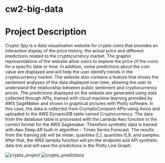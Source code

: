 # cw2-big-data
# Project Description
Crypto Spy is a data visualisation website for crypto coins that provides an interactive
display of the price history, the actual price and different predictions related to the
cryptocurrency market. The graphic representations of the website allow users to 
explore the price of the coins for a specific date or time. In addition, some predictions
about the coin value are displayed and will help the user identify trends in the 
cryptocurrency market. The website also contains a feature that shows the sentiment 
analyses of the data displayed over time, allowing the user to understand the 
relationship between public sentiment and cryptocurrency prices.
The predictions displayed on the website are generated using data collected through 
APIs, trained with cloud machine learning provided by AWS SageMaker and shown in 
graphical pictures with Plotly software. In this case, the data is collected from 
CrymptoCompare APIs using Axios and uploaded to the AWS DynamoDB table
named Cryptocurrency. The data from the database table is processed with the 
Lambda Aws function in the correct format for the AWS Sagemaker. Therefore 
synthetic data is trained with Aws Deep AR built-in algorithm – Times Series Forecast. 
The results from the training job will be mean, quantiles 0_1, quantiles 0_9, and 
samples. After that, the AWS lambda function will pin the endpoint and APi synthetic 
data link and will save the predictions in the Plotly Line Graph.

![crypto_project](https://github.com/claudiuib/cw2-big-data/assets/95749647/cfbfdd31-ab8f-4f3a-a0aa-8ba17eb60b45)
![crypto_predictions](https://github.com/claudiuib/cw2-big-data/assets/95749647/8bae89ed-5201-4334-85b5-1c9336543428)
